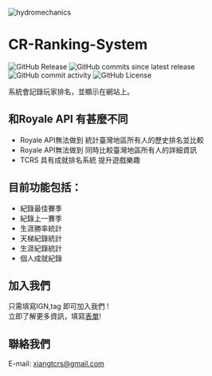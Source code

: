 ![hydromechanics](https://socialify.git.ci/Xiang511/hydromechanics/image?font=Inter&language=1&name=1&theme=Auto)
# CR-Ranking-System
![GitHub Release](https://img.shields.io/github/v/release/Xiang511/hydromechanics?display_name=release&style=for-the-badge&color=green)
![GitHub commits since latest release](https://img.shields.io/github/commits-since/Xiang511/hydromechanics/latest?style=for-the-badge&color=green)
![GitHub commit activity](https://img.shields.io/github/commit-activity/m/Xiang511/hydromechanics?style=for-the-badge&color=green)
![GitHub License](https://img.shields.io/github/license/Xiang511/hydromechanics?style=for-the-badge&color=green)

系統會記錄玩家排名，並顯示在網站上。<br>


## 和Royale API 有甚麼不同
- Royale API無法做到 統計臺灣地區所有人的歷史排名並比較
- Royale API無法做到 同時比較臺灣地區所有人的詳細資訊
- TCRS 具有成就排名系統 提升遊戲樂趣

## 目前功能包括：
- 紀錄最佳賽季
- 紀錄上一賽季
- 生涯勝率統計
- 天梯紀錄統計
- 生涯紀錄統計
- 個人成就紀錄

## 加入我們
只需填寫IGN,tag 即可加入我們 !<br>
立即了解更多資訊，填寫<a href="https://forms.gle/ta7fTenyMpBHkRAHA">表單</a>!

## 聯絡我們
E-mail: xiangtcrs@gmail.com
